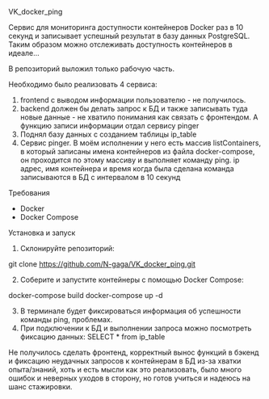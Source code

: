 VK_docker_ping

Сервис для мониторинга доступности контейнеров Docker раз в 10 секунд и записывает успешный результат в базу данных PostgreSQL. Таким образом можно отслеживать доступность контейнеров в идеале...

В репозиторий выложил только рабочую часть.

Необходимо было реализовать 4 сервиса:
1) frontend с выводом информации пользователю - не получилось.
2) backend должен бы делать запрос к БД и также записывать туда новые данные - не хватило понимания как связать с фронтендом. А функцию записи информации отдал сервису pinger
3) Поднял базу данных с созданием таблицы ip_table
4) Сервис pinger. В моём исполнении у него есть массив listContainers, в который записаны имена контейнеров из файла docker-compose, он проходится по этому массиву и выполняет команду ping. ip адрес, имя контейнера и время когда была сделана команда записываются в БД с интервалом в 10 секунд

Требования
- Docker
- Docker Compose

Установка и запуск
  1) Склонируйте репозиторий:

git clone https://github.com/N-gaga/VK_docker_ping.git

 2) Соберите и запустите контейнеры с помощью Docker Compose:

docker-compose build
docker-compose up -d

 3) В терминале будет фиксироваться информация об успешности команды ping, проблемах.
 4) При подключении к БД и выполнении запроса можно посмотреть фиксацию данных:
    SELECT *
    from ip_table



Не получилось сделать фронтенд, корректный вынос функций в бэкенд и фиксацию неудачных запросов к контейнерам в БД из-за хватки опыта/знаний, хоть и есть мысли как это реализовать, было много ошибок и неверных уходов в сторону, но готов учиться и надеюсь на шанс стажировки. 
